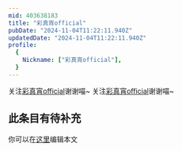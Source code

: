 ```yaml
---
mid: 403638183
title: "彩真宵official"
pubDate: "2024-11-04T11:22:11.940Z"
updatedDate: "2024-11-04T11:22:11.940Z"
profile:
  {
    Nickname: ["彩真宵official"],
  }
---
```


关注[彩真宵official](https://space.bilibili.com/403638183)谢谢喵~ 关注[彩真宵official](https://space.bilibili.com/403638183)谢谢喵~

## 此条目有待补充
你可以在[这里](https://github.com/Yuhanawa/VTuber.ICU-Content/edit/master/v/彩真宵official/index.md)编辑本文
